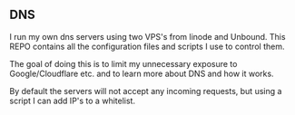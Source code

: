 ## DNS

I run my own dns servers using two VPS's from linode and Unbound. This REPO contains all the configuration files and scripts I use to control them.

The goal of doing this is to limit my unnecessary exposure to Google/Cloudflare etc. and to learn more about DNS and how it works.

By default the servers will not accept any incoming requests, but using a script I can add IP's to a whitelist.

